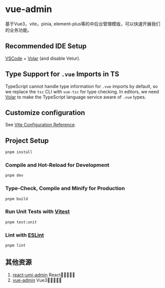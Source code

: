 # vue-admin

基于Vue3，vite，pinia, element-plus等的中后台管理模版，可以快速开展我们的业务功能。

## Recommended IDE Setup

[VSCode](https://code.visualstudio.com/) + [Volar](https://marketplace.visualstudio.com/items?itemName=Vue.volar) (and disable Vetur).

## Type Support for `.vue` Imports in TS

TypeScript cannot handle type information for `.vue` imports by default, so we replace the `tsc` CLI with `vue-tsc` for type checking. In editors, we need [Volar](https://marketplace.visualstudio.com/items?itemName=Vue.volar) to make the TypeScript language service aware of `.vue` types.

## Customize configuration

See [Vite Configuration Reference](https://vitejs.dev/config/).

## Project Setup

```sh
pnpm install
```

### Compile and Hot-Reload for Development

```sh
pnpm dev
```

### Type-Check, Compile and Minify for Production

```sh
pnpm build
```

### Run Unit Tests with [Vitest](https://vitest.dev/)

```sh
pnpm test:unit
```

### Lint with [ESLint](https://eslint.org/)

```sh
pnpm lint
```

## 其他资源

1. [react-umi-admin](https://github.com/GavinBirkhoff/react-umi-admin) React🌟🌟🌟🌟🌟
2. [vue-admin](https://github.com/GavinBirkhoff/vue-admin) Vue3🌟🌟🌟🌟🌟
